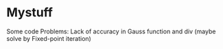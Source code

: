# Mystuff
Some code
Problems:
Lack of accuracy in Gauss function and div (maybe solve by Fixed-point iteration)
